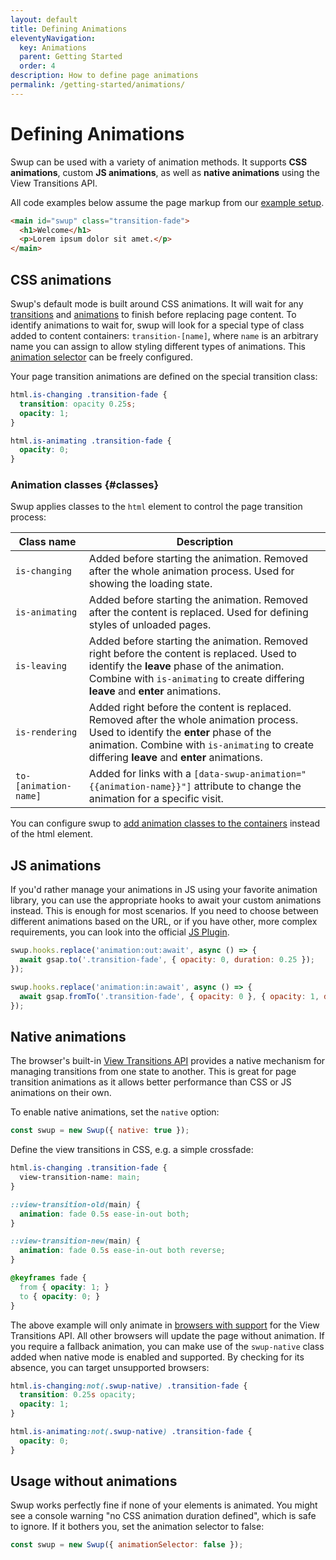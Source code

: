 ```yaml
---
layout: default
title: Defining Animations
eleventyNavigation:
  key: Animations
  parent: Getting Started
  order: 4
description: How to define page animations
permalink: /getting-started/animations/
---
```


# Defining Animations

Swup can be used with a variety of animation methods. It supports **CSS animations**, custom
**JS animations**, as well as **native animations** using the View Transitions API.

All code examples below assume the page markup from our [example setup](/getting-started/example/).

```html
<main id="swup" class="transition-fade">
  <h1>Welcome</h1>
  <p>Lorem ipsum dolor sit amet.</p>
</main>
```

## CSS animations

Swup's default mode is built around CSS animations. It will wait for any
[transitions](https://developer.mozilla.org/en-US/docs/Web/CSS/transition) and
[animations](https://developer.mozilla.org/en-US/docs/Web/CSS/animation) to finish before replacing
page content. To identify animations to wait for, swup will look for a special type of class added
to content containers: `transition-[name]`, where `name` is an arbitrary name you can assign
to allow styling different types of animations. This [animation selector](/options/#animation-selector)
can be freely configured.

Your page transition animations are defined on the special transition class:

```css
html.is-changing .transition-fade {
  transition: opacity 0.25s;
  opacity: 1;
}

html.is-animating .transition-fade {
  opacity: 0;
}
```

### Animation classes {#classes}

Swup applies classes to the `html` element to control the page transition process:

<div class="events-table" data-table-with-anchor-links>

| Class name            | Description                                                                                                                                                                                                                       |
| --------------------- | --------------------------------------------------------------------------------------------------------------------------------------------------------------------------------------------------------------------------------- |
| `is-changing`         | Added before starting the animation. Removed after the whole animation process. Used for showing the loading state.                                                                                                               |
| `is-animating`        | Added before starting the animation. Removed after the content is replaced. Used for defining styles of unloaded pages.                                                                                                           |
| `is-leaving`          | Added before starting the animation. Removed right before the content is replaced. Used to identify the **leave** phase of the animation. Combine with `is-animating` to create differing **leave** and **enter** animations.     |
| `is-rendering`        | Added right before the content is replaced. Removed after the whole animation process. Used to identify the **enter** phase of the animation. Combine with `is-animating` to create differing **leave** and **enter** animations. |
| `to-[animation-name]` | Added for links with a `[data-swup-animation="{{animation-name}}"]` attribute to change the animation for a specific visit.                                                                                                       |

</div>

You can configure swup to [add animation classes to the containers](/options/#animation-scope)
instead of the html element.

## JS animations

If you'd rather manage your animations in JS using your favorite animation library, you can use
the appropriate hooks to await your custom animations instead. This is enough for most scenarios.
If you need to choose between different animations based on the URL, or if you have other, more
complex requirements, you can look into the official [JS Plugin](/plugins/js-plugin/).

```js
swup.hooks.replace('animation:out:await', async () => {
  await gsap.to('.transition-fade', { opacity: 0, duration: 0.25 });
});

swup.hooks.replace('animation:in:await', async () => {
  await gsap.fromTo('.transition-fade', { opacity: 0 }, { opacity: 1, duration: 0.25 });
});
```

## Native animations

The browser's built-in [View Transitions API](https://developer.mozilla.org/en-US/docs/Web/API/View_Transitions_API)
provides a native mechanism for managing transitions from one state to another. This is great for
page transition animations as it allows better performance than CSS or JS animations on their own.

To enable native animations, set the `native` option:

```js
const swup = new Swup({ native: true });
```

Define the view transitions in CSS, e.g. a simple crossfade:

```css
html.is-changing .transition-fade {
  view-transition-name: main;
}

::view-transition-old(main) {
  animation: fade 0.5s ease-in-out both;
}

::view-transition-new(main) {
  animation: fade 0.5s ease-in-out both reverse;
}

@keyframes fade {
  from { opacity: 1; }
  to { opacity: 0; }
}
```

The above example will only animate in [browsers with support](https://developer.mozilla.org/en-US/docs/Web/API/View_Transitions_API#browser_compatibility)
for the View Transitions API. All other browsers will update the page without animation. If you
require a fallback animation, you can make use of the `swup-native` class added when native mode is
enabled and supported. By checking for its absence, you can target unsupported browsers:

```css
html.is-changing:not(.swup-native) .transition-fade {
  transition: 0.25s opacity;
  opacity: 1;
}

html.is-animating:not(.swup-native) .transition-fade {
  opacity: 0;
}
```

## Usage without animations

Swup works perfectly fine if none of your elements is animated. You might see a console warning
"no CSS animation duration defined", which is safe to ignore. If it bothers you, set the
animation selector to false:

```js
const swup = new Swup({ animationSelector: false });
```
